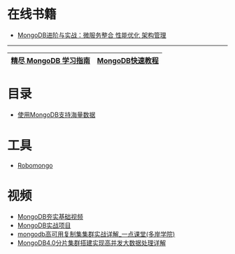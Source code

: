 
# 在线书籍

* [MongoDB进阶与实战：微服务整合 性能优化 架构管理](https://weread.qq.com/web/reader/f1232340724708a1f128522)


---


[精尽 MongoDB 学习指南](http://svip.iocoder.cn/MongoDB/tutorials/)|[MongoDB快速教程](http://c.biancheng.net/mongodb2/)|
---|---|


# 目录
* [使用MongoDB支持海量数据](https://weread.qq.com/web/reader/ca932ea071d7c798ca9a714kd1f32d7024fd1fe173d0651)


# 工具
* [Robomongo](https://robomongo.org/)


# 视频
  * [MongoDB夯实基础视频](https://www.bilibili.com/video/av21989676?from=search&seid=10516610192386877721)
  * [MongoDB实战项目](https://www.bilibili.com/video/av58235715/?spm_id_from=333.788.videocard.23)
  * [mongodb高可用复制集集群实战详解_一点课堂(多岸学院)](https://www.bilibili.com/video/av52447710/?spm_id_from=333.788.videocard.11)
  * [MongoDB4.0分片集群搭建实现高并发大数据处理详解](https://www.bilibili.com/video/av52570271?from=search&seid=4381808076022051234)
